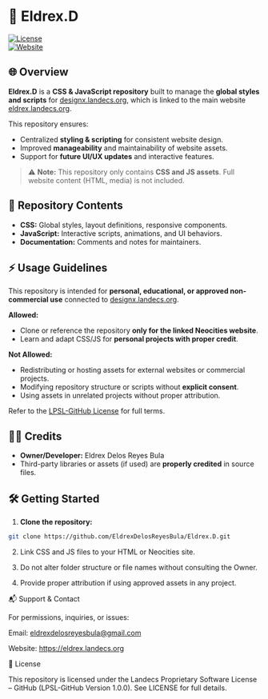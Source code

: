 # 🚀 Eldrex.D

[![License](https://img.shields.io/badge/License-LPSL%20GitHub-blue)](LICENSE)  
[![Website](https://img.shields.io/badge/Website-designx.landecs.org-brightgreen)](https://designx.landecs.org)


## 🌐 Overview

**Eldrex.D** is a **CSS & JavaScript repository** built to manage the **global styles and scripts** for [designx.landecs.org](https://designx.landecs.org), which is linked to the main website [eldrex.landecs.org](https://eldrex.landecs.org).  

This repository ensures:  
- Centralized **styling & scripting** for consistent website design.  
- Improved **manageability** and maintainability of website assets.  
- Support for **future UI/UX updates** and interactive features.  

> ⚠️ **Note:** This repository only contains **CSS and JS assets**. Full website content (HTML, media) is not included.


## 📂 Repository Contents

- **CSS:** Global styles, layout definitions, responsive components.  
- **JavaScript:** Interactive scripts, animations, and UI behaviors.  
- **Documentation:** Comments and notes for maintainers.  


## ⚡ Usage Guidelines

This repository is intended for **personal, educational, or approved non-commercial use** connected to [designx.landecs.org](https://designx.landecs.org).  

**Allowed:**  
- Clone or reference the repository **only for the linked Neocities website**.  
- Learn and adapt CSS/JS for **personal projects with proper credit**.  

**Not Allowed:**  
- Redistributing or hosting assets for external websites or commercial projects.  
- Modifying repository structure or scripts without **explicit consent**.  
- Using assets in unrelated projects without proper attribution.  

Refer to the [LPSL-GitHub License](LICENSE.txt) for full terms.


## 👨‍💻 Credits

- **Owner/Developer:** Eldrex Delos Reyes Bula  
- Third-party libraries or assets (if used) are **properly credited** in source files.

## 🛠 Getting Started

1. **Clone the repository:**  
```bash
git clone https://github.com/EldrexDelosReyesBula/Eldrex.D.git
```

2. Link CSS and JS files to your HTML or Neocities site.


3. Do not alter folder structure or file names without consulting the Owner.


4. Provide proper attribution if using approved assets in any project.


📬 Support & Contact

For permissions, inquiries, or issues:

Email: eldrexdelosreyesbula@gmail.com

Website: https://eldrex.landecs.org


📄 License

This repository is licensed under the Landecs Proprietary Software License – GitHub (LPSL-GitHub Version 1.0.0).
See LICENSE for full details.

